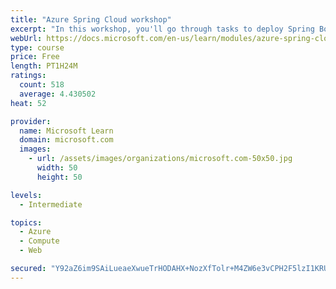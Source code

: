 ```yaml
---
title: "Azure Spring Cloud workshop"
excerpt: "In this workshop, you'll go through tasks to deploy Spring Boot microservices to Azure Spring Cloud (ASC)."
webUrl: https://docs.microsoft.com/en-us/learn/modules/azure-spring-cloud-workshop/
type: course
price: Free
length: PT1H24M
ratings:
  count: 518
  average: 4.430502
heat: 52

provider:
  name: Microsoft Learn
  domain: microsoft.com
  images:
    - url: /assets/images/organizations/microsoft.com-50x50.jpg
      width: 50
      height: 50

levels:
  - Intermediate

topics:
  - Azure
  - Compute
  - Web

secured: "Y92aZ6im9SAiLueaeXwueTrHODAHX+NozXfTolr+M4ZW6e3vCPH2F5lzI1KRUM1HY1+Y9QX0glNUywNtaoZGIJcLJK0wxccw4JxBX6uzvAz8z/aPVUnMf+DNNZaN7uUAXJNjqk4w4WbCTnDPBrbYZSk1k/Z+OGbzcE1aXeEFp3lKtAz5LAFYrRVLadaU/n87DtRAW+zsHjWgRNO/P6GHMoyA2WiDli4LrBr7dEHOrFQr/HRaBzQcuLFV5raexcwq9K0jiiv0PGC4qoYcsSvkIqC0nqaE90RLeyqCxOBgiD9ps62+3QbUtcxKOO1EF05sDlssfE30hGNY5mQW+mdO/WgigzFGReEbXXcN5vkd8+bBv041jU0n/FhIJewYw974PTNgQPxtFPWLehF1Yv1rseD96+FsFqM69vBvFML4sX8=;91qYpgYLCgJBFpVh1n6p2w=="
---
```


